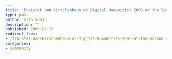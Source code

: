 ```yaml
---
title: 'Fraistat and Kirschenbaum at Digital Humanities 2006 at the Sorbonne'
type: post
author: mith_admin
description: ""
published: 2006-07-10
redirect_from: 
- /fraistat-and-kirschenbaum-at-digital-humanities-2006-at-the-sorbonne/
categories:
- Community
---
```

